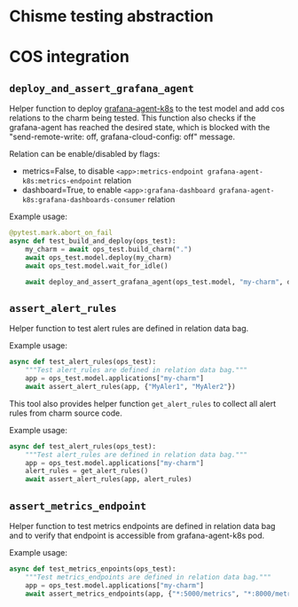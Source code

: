 # Chisme testing abstraction

# COS integration

## `deploy_and_assert_grafana_agent`

Helper function to deploy [grafana-agent-k8s](https://charmhub.io/grafana-agent-k8s) to the test model and add cos relations to the charm being tested. This function also checks if the grafana-agent has reached the desired state, which is blocked with the "send-remote-write: off, grafana-cloud-config: off" message.

Relation can be enable/disabled by flags:
- metrics=False, to disable `<app>:metrics-endpoint grafana-agent-k8s:metrics-endpoint` relation
- dashboard=True, to enable `<app>:grafana-dashboard grafana-agent-k8s:grafana-dashboards-consumer` relation

Example usage:
```python
@pytest.mark.abort_on_fail
async def test_build_and_deploy(ops_test):
    my_charm = await ops_test.build_charm(".")
    await ops_test.model.deploy(my_charm)
    await ops_test.model.wait_for_idle()

    await deploy_and_assert_grafana_agent(ops_test.model, "my-charm", dashboard=True)
```

## `assert_alert_rules`

Helper function to test alert rules are defined in relation data bag.

Example usage:
```python
async def test_alert_rules(ops_test):
    """Test alert_rules are defined in relation data bag."""
    app = ops_test.model.applications["my-charm"]
    await assert_alert_rules(app, {"MyAler1", "MyAler2"})
```

This tool also provides helper function `get_alert_rules` to collect all alert rules from charm source code.

Example usage:
```python
async def test_alert_rules(ops_test):
    """Test alert_rules are defined in relation data bag."""
    app = ops_test.model.applications["my-charm"]
    alert_rules = get_alert_rules()
    await assert_alert_rules(app, alert_rules)
```

## `assert_metrics_endpoint`

Helper function to test metrics endpoints are defined in relation data bag and to verify that endpoint is accessible from grafana-agent-k8s pod.

Example usage:
```python
async def test_metrics_enpoints(ops_test):
    """Test metrics_endpoints are defined in relation data bag."""
    app = ops_test.model.applications["my-charm"]
    await assert_metrics_endpoints(app, {"*:5000/metrics", "*:8000/metrics"})
```
